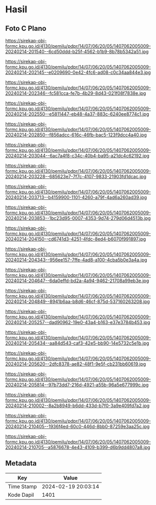 # Hasil

## Foto C Plano

https://sirekap-obj-formc.kpu.go.id/4130/pemilu/pdpr/14/07/06/20/05/1407062005009-20240214-201540--6cd50ddd-b25f-4562-b1b9-8b78b5342a51.jpg

https://sirekap-obj-formc.kpu.go.id/4130/pemilu/pdpr/14/07/06/20/05/1407062005009-20240214-202145--e0209690-0e42-4fc6-ad08-c0c34aa844e3.jpg

https://sirekap-obj-formc.kpu.go.id/4130/pemilu/pdpr/14/07/06/20/05/1407062005009-20240214-202346--fc581cca-fe7b-4b29-8d43-021f08f7838e.jpg

https://sirekap-obj-formc.kpu.go.id/4130/pemilu/pdpr/14/07/06/20/05/1407062005009-20240214-202550--e5811447-eb48-4a37-883c-6240ee8774c1.jpg

https://sirekap-obj-formc.kpu.go.id/4130/pemilu/pdpr/14/07/06/20/05/1407062005009-20240214-202850--f856adcc-616c-46fb-bac5-123f9dcc4a40.jpg

https://sirekap-obj-formc.kpu.go.id/4130/pemilu/pdpr/14/07/06/20/05/1407062005009-20240214-203044--6ac7a4f8-c34c-40b4-ba95-a21dc4c62192.jpg

https://sirekap-obj-formc.kpu.go.id/4130/pemilu/pdpr/14/07/06/20/05/1407062005009-20240214-203228--685623e7-7f7c-4107-9833-21903fd1dcac.jpg

https://sirekap-obj-formc.kpu.go.id/4130/pemilu/pdpr/14/07/06/20/05/1407062005009-20240214-203713--b4159900-1101-4260-a79f-4ad6a260ad39.jpg

https://sirekap-obj-formc.kpu.go.id/4130/pemilu/pdpr/14/07/06/20/05/1407062005009-20240214-203853--1bc23d95-0007-4353-9d74-279d06d4513b.jpg

https://sirekap-obj-formc.kpu.go.id/4130/pemilu/pdpr/14/07/06/20/05/1407062005009-20240214-204150--cd6741d3-4251-4fdc-8ed4-b6070f991897.jpg

https://sirekap-obj-formc.kpu.go.id/4130/pemilu/pdpr/14/07/06/20/05/1407062005009-20240214-204343--956ee157-7ffe-4ad8-a100-4cba5b0e3a4a.jpg

https://sirekap-obj-formc.kpu.go.id/4130/pemilu/pdpr/14/07/06/20/05/1407062005009-20240214-204647--6da0effd-bd2a-4a94-9462-21708a99eb3e.jpg

https://sirekap-obj-formc.kpu.go.id/4130/pemilu/pdpr/14/07/06/20/05/1407062005009-20240214-204849--8941b6aa-b8d6-46cf-875d-537160263208.jpg

https://sirekap-obj-formc.kpu.go.id/4130/pemilu/pdpr/14/07/06/20/05/1407062005009-20240214-205257--dad90962-19e0-43a4-b163-e37e3784b453.jpg

https://sirekap-obj-formc.kpu.go.id/4130/pemilu/pdpr/14/07/06/20/05/1407062005009-20240214-205434--aa84d543-caf3-42e5-bb90-14e5732c5e1b.jpg

https://sirekap-obj-formc.kpu.go.id/4130/pemilu/pdpr/14/07/06/20/05/1407062005009-20240214-205620--2dfc8378-ae82-48f1-9e5f-cb231bb60619.jpg

https://sirekap-obj-formc.kpu.go.id/4130/pemilu/pdpr/14/07/06/20/05/1407062005009-20240214-205814--97b73dd7-216d-4921-a55b-96a5e677999c.jpg

https://sirekap-obj-formc.kpu.go.id/4130/pemilu/pdpr/14/07/06/20/05/1407062005009-20240214-210002--8a2b8949-b6dd-433d-b7f0-3a9e409fd7a2.jpg

https://sirekap-obj-formc.kpu.go.id/4130/pemilu/pdpr/14/07/06/20/05/1407062005009-20240214-210405--1936f4ed-60c0-446d-8bb0-87259e3aa25c.jpg

https://sirekap-obj-formc.kpu.go.id/4130/pemilu/pdpr/14/07/06/20/05/1407062005009-20240214-210705--a5876678-4e43-4109-b399-d6b9dd4807a8.jpg


## Metadata

| Key        | Value               |
| ---------- | ------------------- |
| Time Stamp | 2024-02-19 20:03:14 |
| Kode Dapil | 1401                |



